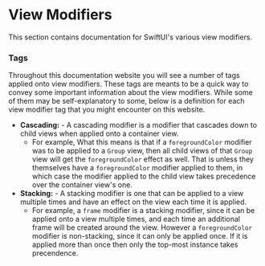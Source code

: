 # View Modifiers

This section contains documentation for SwiftUI's various view modifiers.

### Tags
Throughout this documentation website you will see a number of tags applied onto view modifiers. These tags are meants to be a quick way to convey some important information about the view modifiers. While some of them may be self-explanatory to some, below is a definition for each view modifier tag that you might encounter on this website.

* **Cascading:** - A cascading modifier is a modifier that cascades down to child views when applied onto a container view. 
  * For example, What this means is that if a `foregroundColor` modifier was to be applied to a `Group` view, then all child views of that `Group` view will get the `foregroundColor` effect as well. That is unless they themselves have a `foregroundColor` modifier applied to them, in which case the modifier applied to the child view takes precedence over the container view's one.
* **Stacking:** - A stacking modifier is one that can be applied to a view multiple times and have an effect on the view each time it is applied. 
  * For example, a `frame` modifier is a stacking modifier, since it can be applied onto a view multiple times, and each time an additional frame will be created around the view. However a `foregroundColor` modifier is non-stacking, since it can only be applied once. If it is applied more than once then only the top-most instance takes precendence.